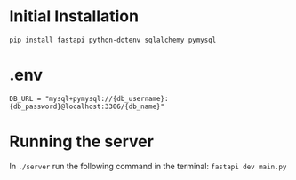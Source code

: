 # Initial Installation
```pip install fastapi python-dotenv sqlalchemy pymysql```

# .env
```DB_URL = "mysql+pymysql://{db_username}:{db_password}@localhost:3306/{db_name}"```

# Running the server
In ```./server``` run the following command in the terminal:
```fastapi dev main.py```